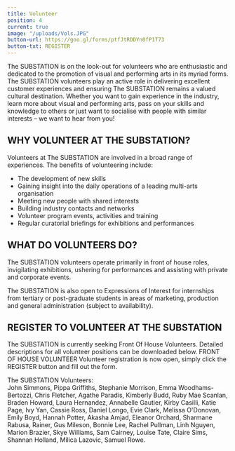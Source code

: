 ```yaml
---
title: Volunteer
position: 4
current: true
image: "/uploads/Vols.JPG"
button-url: https://goo.gl/forms/ptfJtRDDYn0fP1T73
button-txt: REGISTER
---
```


The SUBSTATION is on the look-out for volunteers who are enthusiastic and dedicated to the promotion of visual and performing arts in its myriad forms. The SUBSTATION volunteers play an active role in delivering excellent customer experiences and ensuring The SUBSTATION remains a valued cultural destination. Whether you want to gain experience in the industry, learn more about visual and performing arts, pass on your skills and knowledge to others or just want to socialise with people with similar interests – we want to hear from you!

## WHY VOLUNTEER AT THE SUBSTATION?

Volunteers at The SUBSTATION are involved in a broad range of experiences. The benefits of volunteering include:

- The development of new skills
- Gaining insight into the daily operations of a leading multi-arts organisation
- Meeting new people with shared interests
- Building industry contacts and networks
- Volunteer program events, activities and training
- Regular curatorial briefings for exhibitions and performances

## WHAT DO VOLUNTEERS DO?

The SUBSTATION volunteers operate primarily in front of house roles, invigilating exhibitions, ushering for performances and assisting with private and corporate events.

The SUBSTATION is also open to Expressions of Interest for internships from tertiary or post-graduate students in areas of marketing, production and general administration (subject to availability).

## REGISTER TO VOLUNTEER AT THE SUBSTATION

The SUBSTATION is currently seeking Front Of House Volunteers. 
Detailed descriptions for all volunteer positions can be downloaded below.
FRONT OF HOUSE VOLUNTEER
Volunteer registration is now open, simply click the REGISTER button and fill out the form. 

The SUBSTATION Volunteers: <br>
John Simmons, Pippa Griffiths, Stephanie Morrison, Emma Woodhams-Bertozzi, Chris Fletcher, Agathe Paradis, Kimberly Budd, Ruby Mae Scanlan, Braden Howard, Laura Hernandez, Annabelle Gautier, Kirby Casilli, Katie Page, Ivy Yan, Cassie Ross, Daniel Longo, Evie Clark, Melissa O'Donovan, Emily Boyd, Hannah Potter, Akasha Amjad, Eleanor Orchard, Sharmane Rabusa, Rainer, Gus Mileson, Bonnie Lee, Rachel Pullman, Linh Nguyen, Marion Brazier, Skye Williams, Sam Cairney, Louise Tate, Claire Sims, Shannan Holland, Milica Lazovic, Samuel Rowe.